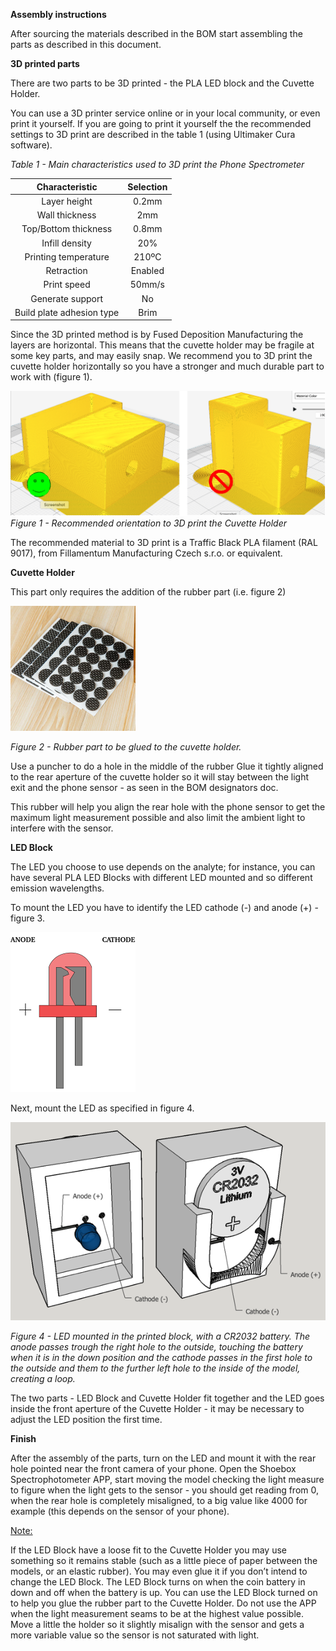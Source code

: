 **Assembly instructions**

After sourcing the materials described in the BOM start assembling the parts as described in this document.

**3D printed parts**

There are two parts to be 3D printed - the PLA LED block and the Cuvette Holder.

You can use a 3D printer service online or in your local community, or even print it yourself.
If you are going to print it yourself the the recommended settings to 3D print are described in the table 1 (using Ultimaker Cura software).

<i>Table 1 - Main characteristics used to 3D print the Phone Spectrometer</i>

|  Characteristic |  Selection |
|:-:|:-:|
| Layer height  |  0.2mm |
|  Wall thickness |  2mm |
| Top/Bottom thickness  | 0.8mm  |
|  Infill density |  20% |
| Printing temperature  | 210ºC  |
|  Retraction | Enabled  |
| Print speed  | 50mm/s  |
| Generate support  |  No |
|  Build plate adhesion type | Brim  |

Since the 3D printed method is by Fused Deposition Manufacturing the layers are horizontal. This means that the cuvette holder may be fragile at some key parts, and may easily snap. We recommend you to 3D print the cuvette holder horizontally so you have a stronger and much durable part to work with (figure 1).

![alt text](https://github.com/VascoRibeiroPereira/phone-spectrophotometer/blob/master/images/3Dprint_orientation.PNG?raw=true)
<i>Figure 1 - Recommended orientation to 3D print the Cuvette Holder</i>

The recommended material to 3D print is a Traffic Black PLA filament (RAL 9017), from Fillamentum Manufacturing Czech s.r.o. or equivalent. 

**Cuvette Holder**

This part only requires the addition of the rubber part (i.e. figure 2)

<img src="https://github.com/VascoRibeiroPereira/phone-spectrophotometer/blob/master/images/rubber_part.PNG?raw=true" width="200">

<i>Figure 2 - Rubber part to be glued to the cuvette holder.</i>

Use a puncher to do a hole in the middle of the rubber
Glue it tightly aligned to the rear aperture of the cuvette holder so it will stay between the light exit and the phone sensor - as seen in the BOM designators doc.

This rubber will help you align the rear hole with the phone sensor to get the maximum light measurement possible and also limit the ambient light to interfere with the sensor.

**LED Block**

The LED you choose to use depends on the analyte; for instance, you can have several PLA LED Blocks with different LED mounted and so different emission wavelengths.

To mount the LED you have to identify the LED cathode (-) and anode (+) - figure 3.

<img src="https://github.com/VascoRibeiroPereira/phone-spectrophotometer/blob/master/images/LED_scheme.PNG?raw=true" width="200">

Next, mount the LED as specified in figure 4.

![alt text](https://github.com/VascoRibeiroPereira/phone-spectrophotometer/blob/master/images/LED_mount.PNG?raw=true)

<i>Figure 4 - LED mounted in the printed block, with a CR2032 battery. The anode passes trough the right hole to the outside, touching the battery when it is in the down position and the cathode passes in the first hole to the outside and them to the further left hole to the inside of the model, creating a loop.</i>


The two parts - LED Block and Cuvette Holder fit together and the LED goes inside the front aperture of the Cuvette Holder - it may be necessary to adjust the LED position the first time.

**Finish**

After the assembly of the parts, turn on the LED and mount it with the rear hole pointed near the front camera of your phone. Open the Shoebox Spectrophotometer APP, start moving the model checking the light measure to figure when the light gets to the sensor - you should get reading from 0, when the rear hole is completely misaligned, to a big value like 4000 for example (this depends on the sensor of your phone).

<ins>Note:</ins>

If the LED Block have a loose fit to the Cuvette Holder you may use something so it remains stable (such as a little piece of paper between the models, or an elastic rubber). You may even glue it if you don’t intend to change the LED Block.
The LED Block turns on when the coin battery in down and off when the battery is up.
You can use the LED Block turned on to help you glue the rubber part to the Cuvette Holder.
Do not use the APP when the light measurement seams to be at the highest value possible. Move a little the holder so it slightly misalign with the sensor and gets a more variable value so the sensor is not saturated with light.
